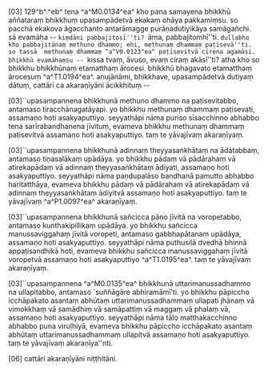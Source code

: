 [03] 129^b^.^eb^ tena ^a^M0.0134^ea^ kho pana samayena bhikkhū aññataraṃ bhikkhuṃ upasampādetvā ekakaṃ  ohāya pakkamiṃsu. so pacchā ekakova āgacchanto antarāmagge purāṇadutiyikāya samāgañchi.  sā evamāha -- ``kiṃdāni pabbajitosī''ti? ``āma, pabbajitomhī''ti. ``dullabho  kho pabbajitānaṃ methuno dhammo; ehi, methunaṃ dhammaṃ paṭisevā''ti. so tassā  methunaṃ dhammaṃ ^a^V0.0123^ea^ paṭisevitvā cirena agamāsi. bhikkhū evamāhaṃsu -- ``kissa tvaṃ,  āvuso, evaṃ ciraṃ akāsī''ti? atha kho so bhikkhu bhikkhūnaṃ etamatthaṃ ārocesi.  bhikkhū bhagavato etamatthaṃ ārocesuṃ ^a^T1.0194^ea^. anujānāmi, bhikkhave, upasampādetvā dutiyaṃ  dātuṃ, cattāri ca akaraṇīyāni ācikkhituṃ --

[03]``upasampannena bhikkhunā methuno dhammo na paṭisevitabbo, antamaso tiracchānagatāyapi.  yo bhikkhu methunaṃ dhammaṃ paṭisevati, assamaṇo hoti asakyaputtiyo. seyyathāpi  nāma puriso sīsacchinno abhabbo tena sarīrabandhanena jīvituṃ, evameva bhikkhu methunaṃ  dhammaṃ paṭisevitvā assamaṇo hoti asakyaputtiyo. taṃ te yāvajīvaṃ akaraṇīyaṃ.

[03]``upasampannena bhikkhunā adinnaṃ theyyasaṅkhātaṃ na ādātabbaṃ, antamaso tiṇasalākaṃ upādāya.  yo bhikkhu pādaṃ vā pādārahaṃ vā atirekapādaṃ vā adinnaṃ theyyasaṅkhātaṃ ādiyati,  assamaṇo hoti asakyaputtiyo. seyyathāpi nāma paṇḍupalāso bandhanā pamutto abhabbo  haritatthāya, evameva bhikkhu pādaṃ vā pādārahaṃ vā atirekapādaṃ vā adinnaṃ theyyasaṅkhātaṃ  ādiyitvā assamaṇo hoti asakyaputtiyo. taṃ te yāvajīvaṃ ^a^P1.0097^ea^ akaraṇīyaṃ.

[03]``upasampannena bhikkhunā sañcicca pāṇo jīvitā na voropetabbo, antamaso kunthakipillikaṃ  upādāya. yo bhikkhu sañcicca manussaviggahaṃ jīvitā voropeti, antamaso gabbhapātanaṃ  upādāya, assamaṇo hoti asakyaputtiyo. seyyathāpi nāma puthusilā dvedhā bhinnā  appaṭisandhikā hoti, evameva bhikkhu sañcicca manussaviggahaṃ jīvitā voropetvā  assamaṇo hoti asakyaputtiyo ^a^T1.0195^ea^. taṃ te yāvajīvaṃ akaraṇīyaṃ.

[03]``upasampannena ^a^M0.0135^ea^ bhikkhunā uttarimanussadhammo na ullapitabbo, antamaso `suññāgāre  abhiramāmī'ti. yo bhikkhu pāpiccho icchāpakato asantaṃ abhūtaṃ uttarimanussadhammaṃ  ullapati jhānaṃ vā vimokkhaṃ vā samādhiṃ vā samāpattiṃ vā maggaṃ vā phalaṃ  vā, assamaṇo hoti asakyaputtiyo. seyyathāpi nāma tālo matthakacchinno abhabbo  puna viruḷhiyā, evameva bhikkhu pāpiccho icchāpakato asantaṃ abhūtaṃ uttarimanussadhammaṃ  ullapitvā assamaṇo hoti asakyaputtiyo. taṃ te yāvajīvaṃ akaraṇīya''nti.

[06] cattāri akaraṇīyāni niṭṭhitāni.